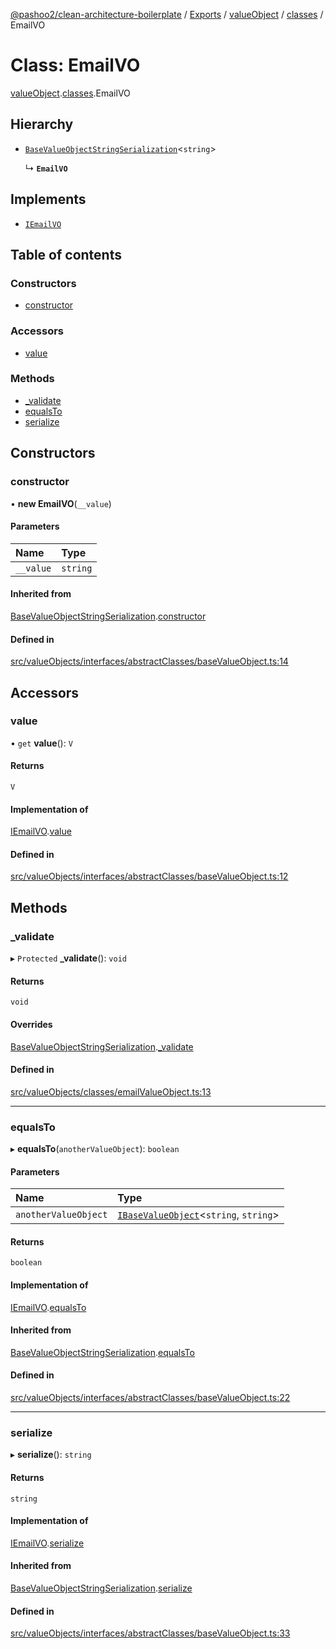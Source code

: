 [@pashoo2/clean-architecture-boilerplate](../README.md) / [Exports](../modules.md) / [valueObject](../modules/valueobject.md) / [classes](../modules/valueobject.classes.md) / EmailVO

# Class: EmailVO

[valueObject](../modules/valueobject.md).[classes](../modules/valueobject.classes.md).EmailVO

## Hierarchy

- [`BaseValueObjectStringSerialization`](valueobject.interfaces.abstractclasses.basevalueobjectstringserialization.md)<`string`\>

  ↳ **`EmailVO`**

## Implements

- [`IEmailVO`](../interfaces/valueobject.interfaces.iemailvo.md)

## Table of contents

### Constructors

- [constructor](valueobject.classes.emailvo.md#constructor)

### Accessors

- [value](valueobject.classes.emailvo.md#value)

### Methods

- [\_validate](valueobject.classes.emailvo.md#_validate)
- [equalsTo](valueobject.classes.emailvo.md#equalsto)
- [serialize](valueobject.classes.emailvo.md#serialize)

## Constructors

### constructor

• **new EmailVO**(`__value`)

#### Parameters

| Name | Type |
| :------ | :------ |
| `__value` | `string` |

#### Inherited from

[BaseValueObjectStringSerialization](valueobject.interfaces.abstractclasses.basevalueobjectstringserialization.md).[constructor](valueobject.interfaces.abstractclasses.basevalueobjectstringserialization.md#constructor)

#### Defined in

[src/valueObjects/interfaces/abstractClasses/baseValueObject.ts:14](https://github.com/pashoo2/clean-architecture-boilerplate/blob/e82048b/src/valueObjects/interfaces/abstractClasses/baseValueObject.ts#L14)

## Accessors

### value

• `get` **value**(): `V`

#### Returns

`V`

#### Implementation of

[IEmailVO](../interfaces/valueobject.interfaces.iemailvo.md).[value](../interfaces/valueobject.interfaces.iemailvo.md#value)

#### Defined in

[src/valueObjects/interfaces/abstractClasses/baseValueObject.ts:12](https://github.com/pashoo2/clean-architecture-boilerplate/blob/e82048b/src/valueObjects/interfaces/abstractClasses/baseValueObject.ts#L12)

## Methods

### \_validate

▸ `Protected` **_validate**(): `void`

#### Returns

`void`

#### Overrides

[BaseValueObjectStringSerialization](valueobject.interfaces.abstractclasses.basevalueobjectstringserialization.md).[_validate](valueobject.interfaces.abstractclasses.basevalueobjectstringserialization.md#_validate)

#### Defined in

[src/valueObjects/classes/emailValueObject.ts:13](https://github.com/pashoo2/clean-architecture-boilerplate/blob/e82048b/src/valueObjects/classes/emailValueObject.ts#L13)

___

### equalsTo

▸ **equalsTo**(`anotherValueObject`): `boolean`

#### Parameters

| Name | Type |
| :------ | :------ |
| `anotherValueObject` | [`IBaseValueObject`](../interfaces/valueobject.interfaces.ibasevalueobject.md)<`string`, `string`\> |

#### Returns

`boolean`

#### Implementation of

[IEmailVO](../interfaces/valueobject.interfaces.iemailvo.md).[equalsTo](../interfaces/valueobject.interfaces.iemailvo.md#equalsto)

#### Inherited from

[BaseValueObjectStringSerialization](valueobject.interfaces.abstractclasses.basevalueobjectstringserialization.md).[equalsTo](valueobject.interfaces.abstractclasses.basevalueobjectstringserialization.md#equalsto)

#### Defined in

[src/valueObjects/interfaces/abstractClasses/baseValueObject.ts:22](https://github.com/pashoo2/clean-architecture-boilerplate/blob/e82048b/src/valueObjects/interfaces/abstractClasses/baseValueObject.ts#L22)

___

### serialize

▸ **serialize**(): `string`

#### Returns

`string`

#### Implementation of

[IEmailVO](../interfaces/valueobject.interfaces.iemailvo.md).[serialize](../interfaces/valueobject.interfaces.iemailvo.md#serialize)

#### Inherited from

[BaseValueObjectStringSerialization](valueobject.interfaces.abstractclasses.basevalueobjectstringserialization.md).[serialize](valueobject.interfaces.abstractclasses.basevalueobjectstringserialization.md#serialize)

#### Defined in

[src/valueObjects/interfaces/abstractClasses/baseValueObject.ts:33](https://github.com/pashoo2/clean-architecture-boilerplate/blob/e82048b/src/valueObjects/interfaces/abstractClasses/baseValueObject.ts#L33)
